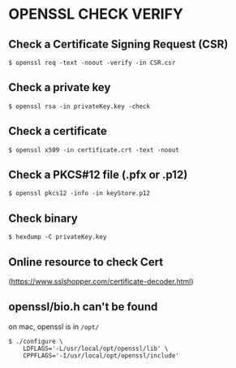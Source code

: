# OPENSSL CHECK VERIFY

## Check a Certificate Signing Request (CSR)
`$ openssl req -text -noout -verify -in CSR.csr`

## Check a private key
`$ openssl rsa -in privateKey.key -check`

## Check a certificate
`$ openssl x509 -in certificate.crt -text -noout`

## Check a PKCS#12 file (.pfx or .p12)
`$ openssl pkcs12 -info -in keyStore.p12`

## Check binary
`$ hexdump -C privateKey.key`

## Online resource to check Cert
(https://www.sslshopper.com/certificate-decoder.html)

## openssl/bio.h can't be found
on mac, openssl is in `/opt/`
```
$ ./configure \
    LDFLAGS='-L/usr/local/opt/openssl/lib' \
    CPPFLAGS='-I/usr/local/opt/openssl/include'
```
